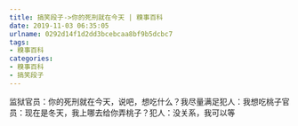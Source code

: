 ```yaml
---
title: 搞笑段子->你的死刑就在今天 | 糗事百科
date: 2019-11-03 06:35:05
urlname: 0292d14f1d2dd3bcebcaa8bf9b5dcbc7
tags: 
- 糗事百科
categories:
- 糗事百科
- 搞笑段子
---
```

监狱官员：你的死刑就在今天，说吧，想吃什么？我尽量满足犯人：我想吃桃子官员：现在是冬天，我上哪去给你弄桃子？犯人：没关系，我可以等


